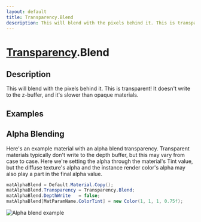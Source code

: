 ```yaml
---
layout: default
title: Transparency.Blend
description: This will blend with the pixels behind it. This is transparent! It doesn't write to the z-buffer, and it's slower than opaque materials.
---
```

# [Transparency]({{site.url}}/Pages/Reference/Transparency.html).Blend

## Description
This will blend with the pixels behind it. This is
transparent! It doesn't write to the z-buffer, and it's slower
than opaque materials.


## Examples

## Alpha Blending
Here's an example material with an alpha blend transparency.
Transparent materials typically don't write to the depth buffer,
but this may vary from case to case. Here we're setting the alpha
through the material's Tint value, but the diffuse texture's
alpha and the instance render color's alpha may also play a part
in the final alpha value.
```csharp
matAlphaBlend = Default.Material.Copy();
matAlphaBlend.Transparency = Transparency.Blend;
matAlphaBlend.DepthWrite   = false;
matAlphaBlend[MatParamName.ColorTint] = new Color(1, 1, 1, 0.75f);
```
![Alpha blend example]({{site.screen_url}}/MaterialAlphaBlend.jpg)


